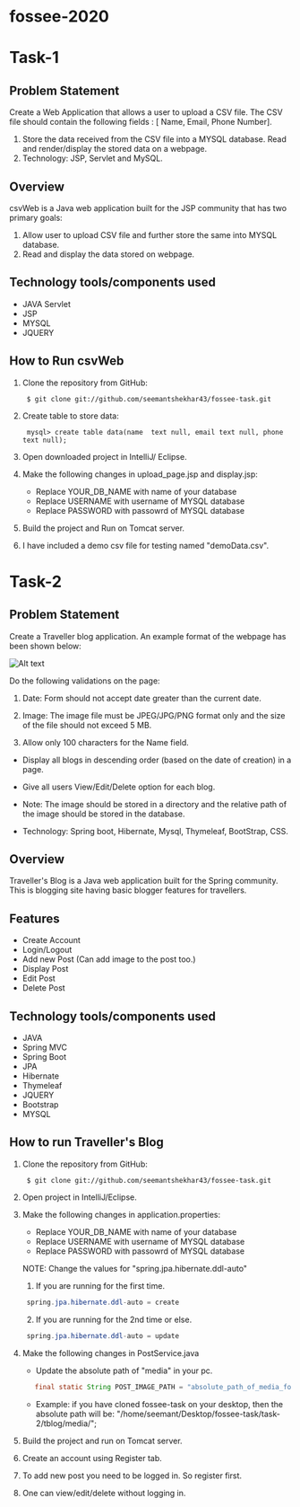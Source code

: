 # fossee-2020

# Task-1

## Problem Statement
Create a Web Application that allows a user to upload a CSV file. The  CSV file should contain the following fields : [ Name, Email, Phone Number]. 

1. Store the data received from the CSV file into a MYSQL database. Read and render/display the stored data on a webpage.
2. Technology: JSP, Servlet and MySQL.

## Overview
csvWeb is a Java web application built for the JSP community that has two primary goals:
1. Allow user to upload CSV file and further store the same into MYSQL database. 
2. Read and display the data stored on webpage.

## Technology tools/components used
- JAVA Servlet
- JSP
- MYSQL
- JQUERY


## How to Run csvWeb

1. Clone the repository from GitHub:

		$ git clone git://github.com/seemantshekhar43/fossee-task.git

2. Create table to store data:

		mysql> create table data(name  text null, email text null, phone text null);
    
3. Open downloaded project in IntelliJ/ Eclipse.

4. Make the following changes in upload_page.jsp and display.jsp:
  
      - Replace YOUR_DB_NAME with name of your database
      - Replace USERNAME with username of MYSQL database
      - Replace PASSWORD with passowrd of MYSQL database

5. Build the project and Run on Tomcat server.

6. I have included a demo csv file for testing named "demoData.csv".


# Task-2

## Problem Statement
Create a Traveller blog application. An example format of the webpage has been shown below:

![Alt text](relative/path/to/img.jpg?raw=true "Title")

Do the following validations on the page:
1. Date: Form should not accept date greater than the current date.

2. Image: The image file must be JPEG/JPG/PNG format only and the size of the file should not exceed 5 MB.

3. Allow only 100 characters for the Name field.

- Display all blogs in descending order (based on the date of creation) in a page.

- Give all users View/Edit/Delete option for each blog. 

- Note: The image should be stored in a directory and the relative path of the image should be stored in the database.

- Technology: Spring boot, Hibernate, Mysql, Thymeleaf, BootStrap, CSS.

## Overview
Traveller's Blog is a Java web application built for the Spring community. This is blogging site having basic blogger features for travellers. 

## Features
- Create Account
- Login/Logout
- Add new Post (Can add image to the post too.)
- Display Post
- Edit Post
- Delete Post

## Technology tools/components used
- JAVA 
- Spring MVC
- Spring Boot
- JPA
- Hibernate
- Thymeleaf
- JQUERY
- Bootstrap
- MYSQL

## How to run Traveller's Blog

1. Clone the repository from GitHub:

		$ git clone git://github.com/seemantshekhar43/fossee-task.git
    
2. Open project in IntelliJ/Eclipse.

3. Make the following changes in application.properties:
  
      - Replace YOUR_DB_NAME with name of your database
      - Replace USERNAME with username of MYSQL database
      - Replace PASSWORD with passowrd of MYSQL database
      
      NOTE: Change the values for "spring.jpa.hibernate.ddl-auto"  
      
      1. If you are running for the first time.
      ```java
       spring.jpa.hibernate.ddl-auto = create 
      ```
      2. If you are running for the 2nd time or else.
      ```java
       spring.jpa.hibernate.ddl-auto = update
      ```
      
 6. Make the following changes in PostService.java
 
    - Update the absolute path of "media" in your pc.
    ```java
       final static String POST_IMAGE_PATH = "absolute_path_of_media_folder";
    ```
    
    - Example: if you have cloned fossee-task on your desktop, then the absolute path will be:
      "/home/seemant/Desktop/fossee-task/task-2/tblog/media/";
 
 4. Build the project and run on Tomcat server.
 
 5. Create an account using Register tab.
 
 6. To add new post you need to be logged in. So register first.
 
 7. One can view/edit/delete without logging in.
        


    
    
    


